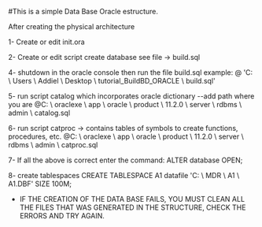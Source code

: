 #This is a simple Data Base Oracle estructure.

After creating the physical architecture


1- Create or edit init.ora

2- Create or edit script create database see file -> build.sql
 
4- shutdown in the oracle console then run the file build.sql example: @ 'C: \ Users \ Addiel \ Desktop \ tutorial_BuildBD_ORACLE \ build.sql'

5- run script catalog which incorporates oracle dictionary --add path where you are
@C: \ oraclexe \ app \ oracle \ product \ 11.2.0 \ server \ rdbms \ admin \ catalog.sql

6- run script catproc -> contains tables of symbols to create functions, procedures, etc.
@C: \ oraclexe \ app \ oracle \ product \ 11.2.0 \ server \ rdbms \ admin \ catproc.sql

7- If all the above is correct enter the command:
ALTER database OPEN;

8- create tablespaces
CREATE TABLESPACE A1 datafile 'C: \ MDR \ A1 \ A1.DBF' SIZE 100M;
* IF THE CREATION OF THE DATA BASE FAILS, YOU MUST CLEAN ALL THE FILES THAT WAS GENERATED IN THE STRUCTURE, CHECK THE ERRORS AND TRY AGAIN.
